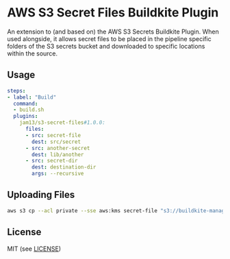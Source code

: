 # AWS S3 Secret Files Buildkite Plugin

An extension to (and based on) the AWS S3 Secrets Buildkite Plugin. When used alongside, it allows
secret files to be placed in the pipeline specific folders of the S3 secrets bucket and downloaded
to specific locations within the source.

## Usage

```yaml
steps:
- label: "Build"
  command:
  - build.sh
  plugins:
    jam13/s3-secret-files#1.0.0:
      files:
      - src: secret-file
        dest: src/secret
      - src: another-secret
        dest: lib/another
      - src: secret-dir
        dest: destination-dir
        args: --recursive
```

## Uploading Files

```bash
aws s3 cp --acl private --sse aws:kms secret-file "s3://buildkite-managedsecretsbucket-1abcdefghijk2/secret-file"
```

## License

MIT (see [LICENSE](LICENSE))